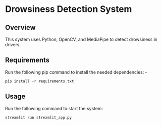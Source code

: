 # Drowsiness Detection System

## Overview
This system uses Python, OpenCV, and MediaPipe to detect drowsiness in drivers.

## Requirements

Run the following pip command to install the needed dependencies: -
````
pip install -r requirements.txt 
````

## Usage
Run the following command to start the system:
````
streamlit run streamlit_app.py
````